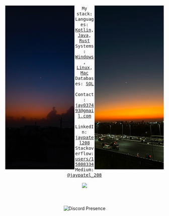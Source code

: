 <div align="center">
  <p float="left">
    <img src="images/4.jpg" width="220" align="left">
    <img src="images/66.jpg" width="220" align="right">
  </p>
  <div align="center">
    <samp>
      My stack:
      <br>
      Languages:  
      <a href="https://kotlinlang.org/">Kotlin</a>, 
      <a href="https://www.oracle.com/java/technologies/java-se-glance.html">Java</a>,
      <a href="https://www.rust-lang.org/">Rust</a>
      <br>
      Systems: 
      <a href="https://www.microsoft.com/en-us/windows/">Windows</a>, 
      <a href="https://www.linux.org/">Linux</a>,
      <a href="https://www.apple.com/in/mac/">Mac</a>
      <br>
      Databases: 
      <a href="https://www.mysql.com/">SQL</a>
      <br>   
      <br>
      Contact: 
      <a href="mailto:jay037493@gmail.com">jay037493@gmail.com</a><br>
      <br>
      LinkedIn:
      <a href="https://www.linkedin.com/in/jaypatel208/">jaypatel208</a><br>
      Stackoverflow:
      <a href="https://stackoverflow.com/users/15808334/jay-patel">users/15808334</a><br>
      Medium:
      <a href="https://medium.com/@jaypatel_208">@jaypatel_208</a><br>
      <br>
    </samp>
  </div>
  <img width="100px" src="https://komarev.com/ghpvc/?username=jaypatel208&style=flat-square&color=f47b67"/>
  <br>
  <br>
  <br>
  <br>
    <img src="https://lanyard-profile-readme.vercel.app/api/1150418459755282432?hideDiscrim=true" alt="Discord Presence" align="center" width="300">
  <br>
</div>
